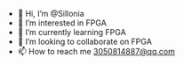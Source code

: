 - 👋 Hi, I’m @Sillonia
- 👀 I’m interested in FPGA
- 🌱 I’m currently learning FPGA
- 💞️ I’m looking to collaborate on FPGA
- 📫 How to reach me 3050814887@qq.com

<!---
Sillonia/Sillonia is a ✨ special ✨ repository because its `README.md` (this file) appears on your GitHub profile.
You can click the Preview link to take a look at your changes.
--->
